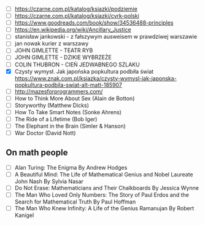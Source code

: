 * [ ] https://czarne.com.pl/katalog/ksiazki/podziemie
* [ ] https://czarne.com.pl/katalog/ksiazki/cyrk-polski
* [ ] https://www.goodreads.com/book/show/34536488-principles
* [ ] https://en.wikipedia.org/wiki/Ancillary_Justice
* [ ] stanisław jankowski - z fałszywym ausweisem w prawdziwej warszawie
* [ ] jan nowak kurier z warszawy
* [ ] JOHN GIMLETTE - TEATR RYB
* [ ] JOHN GIMLETTE - DZIKIE WYBRZEŻE
* [ ] COLIN THUBRON - CIEŃ JEDWABNEGO SZLAKU
* [x] Czysty wymysł. Jak japońska popkultura podbiła świat https://www.znak.com.pl/ksiazka/czysty-wymysl-jak-japonska-popkultura-podbila-swiat-alt-matt-185907
* [ ] http://mazesforprogrammers.com/
* [ ] How to Think More About Sex (Alain de Botton)
* [ ] Storyworthy (Matthew Dicks)
* [ ] How To Take Smart Notes (Sonke Ahrens)
* [ ] The Ride of a Lifetime (Bob Iger)
* [ ] The Elephant in the Brain (Simler & Hanson)
* [ ] War Doctor (David Nott)

## On math people

* [ ] Alan Turing: The Enigma By Andrew Hodges
* [ ] A Beautiful Mind: The Life of Mathematical Genius and Nobel Laureate John Nash By Sylvia Nasar
* [ ] Do Not Erase: Mathematicians and Their Chalkboards By Jessica Wynne
* [ ] The Man Who Loved Only Numbers: The Story of Paul Erdos and the Search for Mathematical Truth By Paul Hoffman
* [ ] The Man Who Knew Infinity: A Life of the Genius Ramanujan By Robert Kanigel
